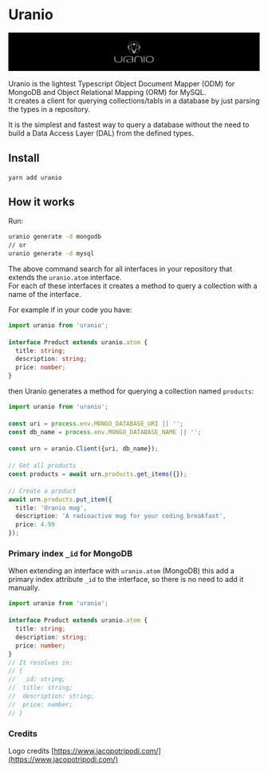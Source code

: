 # Uranio

![uranio logo](./img/uranio_logo_1440x220.png)

Uranio is the lightest Typescript Object Document Mapper (ODM) for MongoDB and
Object Relational Mapping (ORM) for MySQL.\
It creates a client for querying collections/tabls in a database by just parsing
the types in a repository.

It is the simplest and fastest way to query a database without the need to build
a Data Access Layer (DAL) from the defined types.

## Install

```
yarn add uranio
```

## How it works

Run:
```bash
uranio generate -d mongodb
// or
uranio generate -d mysql
```

The above command search for all interfaces in your repository that extends
the `uranio.atom` interface.\
For each of these interfaces it creates a method to query a collection with a
name of the interface.

For example if in your code you have:

```typescript
import uranio from 'uranio';

interface Product extends uranio.atom {
  title: string;
  description: string;
  price: number;
}
```

then Uranio generates a method for querying a collection named `products`:

```typescript
import uranio from 'uranio';

const uri = process.env.MONGO_DATABASE_URI || '';
const db_name = process.env.MONGO_DATABASE_NAME || '';

const urn = uranio.Client({uri, db_name});

// Get all products
const products = await urn.products.get_items({});

// Create a product
await urn.products.put_item({
  title: 'Uranio mug',
  description: 'A radioactive mug for your coding breakfast',
  price: 4.99
});
```

### Primary index `_id` for MongoDB

When extending an interface with `uranio.atom` (MongoDB) this add a primary
index attribute `_id` to the interface, so there is no need to add it manually.

```typescript
import uranio from 'uranio';

interface Product extends uranio.atom {
  title: string;
  description: string;
  price: number;
}
// It resolves in:
// {
//  _id: string;
//  title: string;
//  description: string;
//  price: number;
// }
```

### Credits

Logo credits [https://www.jacopotripodi.com/](https://www.jacopotripodi.com/)

